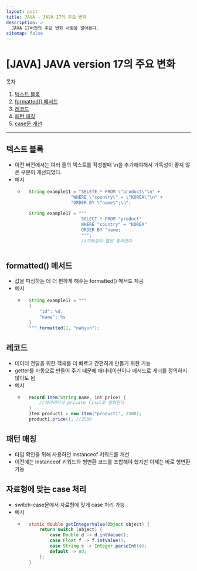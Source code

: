 ```yaml
---
layout: post
title: JAVA - JAVA 17의 주요 변화
description: >
  JAVA 17버전의 주요 변화 사항을 알아본다.
sitemap: false
---
```


# [JAVA] JAVA version 17의 주요 변화

목차
1. [텍스트 블록](#텍스트-블록)
2. [formatted() 메서드](#formatted-메서드)
3. [레코드](#레코드)
4. [패턴 매칭](#패턴-매칭) 
5. [case문 개선](#자료형에-맞는-case-처리)

---


## 텍스트 블록
- 이전 버전에서는 여러 줄의 텍스트를 작성할때 \n을 추가해야해서 가독성이 좋지 않은 부분이 개선되었다.
- 예시
    - ```java
        String example11 = "SELETE * FROM \"product\"\n" +
                        "WHERE \"country\" = \"KOREA\"\n" +
                        "ORDER BY \"name\";\n";
                    
        String example17 = """
                            SELECT * FROM "product"
                            WHERE "country" = "KOREA"
                            ORDER BY "name;
                            """;
                            //가독성이 훨씬 좋아졌다
    ```

## formatted() 메서드
- 값을 파싱하는 데 더 편하게 해주는 formatted() 메서드 제공
- 예시
    - ```java
        String example17 = """
        {
            "id": %d,
            "name": %s
        }
        """.formatted(1, "nahyun");
        ```

## 레코드
- 데이터 전달을 위한 객체를 더 빠르고 간편하게 만들기 위한 기능
- getter를 자동으로 만들어 주기 때문에 애너테이션이나 메서드로 게터를 정의하지 않아도 됨
- 예시
    - ```java
        record Item(String name, int price) {
            //파라미터가 private final로 정의된다
        }
        Item product1 = new Item("product1", 2500);
        product1.price(); //2500
        ```

## 패턴 매칭
- 타입 확인을 위해 사용하던 instanceof 키워드를 개선
- 이전에는 instanceof 키워드와 형변환 코드를 조합해야 했지만 이제는 바로 형변환 가능


## 자료형에 맞는 case 처리
- switch-case문에서 자료형에 맞게 case 처리 가능
- 예시
    - ```java
        static double getIntegerValue(Object object) {
            return switch (object) {
                case Double d -> d.intValue();
                case Float f -> f.intValue();
                case String s -> Integer.parseInt(s);
                default -> 0d;
            };
        }
        ```
